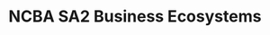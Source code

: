 ---
_db_id: 898
content_type: project
flavours:
- none
prerequisites:
  hard:
  - national-qualifications-framework/ncba/content/business-ecosystems
ready: true
submission_type: link
tags:
- docx
title: NCBA SA2 Business Ecosystems
---